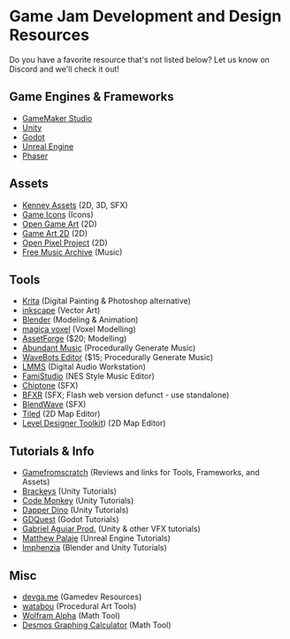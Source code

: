 # Game Jam Development and Design Resources

Do you have a favorite resource that's not listed below? Let us know on Discord and we'll check it out!


## Game Engines & Frameworks
- [GameMaker Studio](https://www.yoyogames.com/)
- [Unity](https://unity.com/)
- [Godot](https://godotengine.org/)
- [Unreal Engine](https://www.unrealengine.com/en-US/)
- [Phaser](https://www.phaser.io/phaser3)


## Assets
- [Kenney Assets](https://kenney.nl/assets) (2D, 3D, SFX)
- [Game Icons](https://game-icons.net/) (Icons)
- [Open Game Art](https://opengameart.org/) (2D)
- [Game Art 2D](https://www.gameart2d.com/) (2D)
- [Open Pixel Project](https://www.openpixelproject.com/) (2D)
- [Free Music Archive](https://freemusicarchive.org/home) (Music)


## Tools
- [Krita](https://krita.org/en/) (Digital Painting & Photoshop alternative)
- [inkscape](https://inkscape.org/) (Vector Art)
- [Blender](https://www.blender.org/) (Modeling & Animation)
- [magica voxel](https://www.voxelmade.com/magicavoxel/) (Voxel Modelling)
- [AssetForge](https://assetforge.io/) ($20; Modelling)
- [Abundant Music](https://pernyblom.github.io/abundant-music/index.html) (Procedurally Generate Music)
- [WaveBots Editor](https://krasse.itch.io/wavebots-editor) ($15; Procedurally Generate Music)
- [LMMS](https://lmms.io/) (Digital Audio Workstation)
- [FamiStudio](https://famistudio.org/) (NES Style Music Editor)
- [Chiptone](https://sfbgames.itch.io/chiptone) (SFX)
- [BFXR](https://www.bfxr.net/) (SFX; Flash web version defunct - use standalone)
- [BlendWave](https://beta.blendwave.net/?p=wavePanel) (SFX)
- [Tiled](https://www.mapeditor.org/) (2D Map Editor)
- [Level Designer Toolkit](https://deepnight.net/tools/ldtk-2d-level-editor/)) (2D Map Editor)


## Tutorials & Info
- [Gamefromscratch](https://www.youtube.com/user/gamefromscratch) (Reviews and links for Tools, Frameworks, and Assets)
- [Brackeys](https://www.youtube.com/user/Brackeys) (Unity Tutorials)
- [Code Monkey](https://www.youtube.com/channel/UCFK6NCbuCIVzA6Yj1G_ZqCg) (Unity Tutorials)
- [Dapper Dino](https://www.youtube.com/channel/UCjCpZyil4D8TBb5nVTMMaUw) (Unity Tutorials)
- [GDQuest](https://www.youtube.com/channel/UCxboW7x0jZqFdvMdCFKTMsQ) (Godot Tutorials)
- [Gabriel Aguiar Prod.](https://www.youtube.com/channel/UCtb1s859RTxx-RIgFs5ZVQA) (Unity & other VFX tutorials)
- [Matthew Palaje](https://www.youtube.com/c/MatthewPalaje/videos) (Unreal Engine Tutorials)
- [Imphenzia](https://www.youtube.com/user/ImphenziaMusic) (Blender and Unity Tutorials)


## Misc
- [devga.me](https://devga.me/free/) (Gamedev Resources)
- [watabou](https://watabou.itch.io/) (Procedural Art Tools)
- [Wolfram Alpha](https://www.wolframalpha.com/) (Math Tool)
- [Desmos Graphing Calculator](https://www.desmos.com/calculator) (Math Tool)
